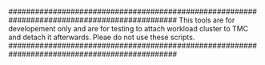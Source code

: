 ##############################################################################################
This tools are for developement only and are for testing to attach workload cluster to TMC and 
detach it afterwards. Pleae do not use these scripts.
##############################################################################################
